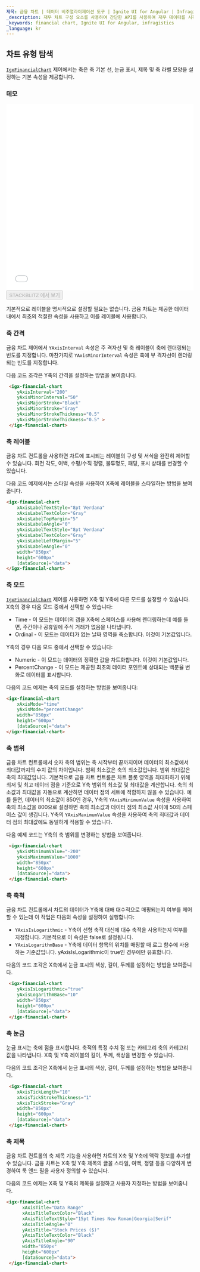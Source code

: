 ```yaml
---
제목: 금융 차트 | 데이터 비주얼라이제이션 도구 | Ignite UI for Angular | Infragistics | 차트 유형
_description: 재무 차트 구성 요소를 사용하여 간단한 API를 사용하여 재무 데이터를 시각화하십시오. 자세한 정보는 데모, 종속성, 사용법 및 도구 모음을보십시오.
_keywords: financial chart, Ignite UI for Angular, infragistics
_language: kr
---
```


## 차트 유형 탐색

[`IgxFinancialChart`](financialchart_chart_display_types.md) 제어에서는 축은 축 기본 선, 눈금 표시, 제목 및 축 라벨 모양을 설정하는 기본 속성을 제공합니다.

### 데모

<div class="sample-container loading" style="height: 500px">
    <iframe id="financial-chart-axis-types-iframe" src='{environment:demosBaseUrl}/charts/financial-chart-axis-types' width="100%" height="100%" seamless frameBorder="0" onload="onXPlatSampleIframeContentLoaded(this);"></iframe>
</div>
<div>
    <button data-localize="stackblitz" disabled class="stackblitz-btn"   data-iframe-id="financial-chart-axis-types-iframe" data-demos-base-url="{environment:demosBaseUrl}">STACKBLITZ 에서 보기
    </button>
</div>

<div class="divider--half"></div>

기본적으로 레이블을 명시적으로 설정할 필요는 없습니다. 금융 차트는 제공한 데이터 내에서 최초의 적절한 속성을 사용하고 이를 레이블에 사용합니다.

### 축 간격

금융 차트 제어에서 `YAxisInterval` 속성은 주 격자선 및 축 레이블이 축에 렌더링되는 빈도를 지정합니다. 마찬가지로 `YAxisMinorInterval` 속성은 축에 부 격자선이 렌더링되는 빈도를 지정합니다.

다음 코드 조각은 Y축의 간격을 설정하는 방법을 보여줍니다.

```html
 <igx-financial-chart
    yAxisInterval="200"
    yAxisMinorInterval="50"
    yAxisMajorStroke="Black"
    yAxisMinorStroke="Gray"
    yAxisMinorStrokeThickness="0.5"
    yAxisMajorStrokeThickness="0.5" >
 </igx-financial-chart>
```

<div class="divider--half"></div>

### 축 레이블

금융 차트 컨트롤을 사용하면 차트에 표시되는 레이블의 구성 및 서식을 완전히 제어할 수 있습니다. 회전 각도, 여백, 수평/수직 정렬, 불투명도, 패딩, 표시 상태를 변경할 수 있습니다.

다음 코드 예제에서는 스타일 속성을 사용하여 X축에 레이블을 스타일하는 방법을 보여줍니다.

```html
<igx-financial-chart
    xAxisLabelTextStyle="8pt Verdana"
    xAxisLabelTextColor="Gray"
    xAxisLabelTopMargin="5"
    xAxisLabeleAngle="0"
    yAxisLabelTextStyle="8pt Verdana"
    yAxisLabelTextColor="Gray"
    yAxisLabelLeftMargin="5"
    yAxisLabeleAngle="0"
    width="850px"
    height="600px"
    [dataSource]="data">
</igx-financial-chart>
```

<div class="divider--half"></div>

### 축 모드

[`IgxFinancialChart`](financialchart_chart_display_types.md) 제어를 사용하면 X축 및 Y축에 다른 모드를 설정할 수 있습니다.
X축의 경우 다음 모드 중에서 선택할 수 있습니다:

-   Time - 이 모드는 데이터의 갭을 X축에 스페이스를 사용해 렌더링하는데 예를 들면, 주간이나 공휴일에 주식 거래가 없음을 나타냅니다.
-   Ordinal - 이 모드는 데이터가 없는 날짜 영역을 축소합니다. 이것이 기본값입니다.

Y축의 경우 다음 모드 중에서 선택할 수 있습니다:

-   Numeric - 이 모드는 데이터의 정확한 값을 차트화합니다. 이것이 기본값입니다.
-   PercentChange - 이 모드는 제공된 최초의 데이터 포인트에 상대되는 백분율 변화로 데이터를 표시합니다.

다음의 코드 예제는 축의 모드를 설정하는 방법을 보여줍니다:

```html
<igx-financial-chart
    xAxisMode="time"
    yAxisMode="percentChange"
    width="850px"
    height="600px"
    [dataSource]="data">
</igx-financial-chart>
```

<div class="divider--half"></div>

### 축 범위

금융 차트 컨트롤에서 숫자 축의 범위는 축 시작부터 끝까지이며 데이터의 최소값에서 최대값까지의 수치 값의 차이입니다. 범위 최소값은 축의 최소값입니다. 범위 최대값은 축의 최대값입니다. 기본적으로 금융 차트 컨트롤은 차트 플롯 영역을 최대화하기 위해 최저 및 최고 데이터 점을 기준으로 Y축 범위의 최소값 및 최대값을 계산합니다. 축의 최소값과 최대값을 자동으로 계산하면 데이터 점의 세트에 적합하지 않을 수 있습니다. 예를 들면, 데이터의 최소값이 850인 경우, Y축의 `YAxisMinimumValue` 속성을 사용하여 축의 최소값을 800으로 설정하면 축의 최소값과 데이터 점의 최소값 사이에 50의 스페이스 값이 생깁니다. Y축의 `YAxisMaximumValue` 속성을 사용하여 축의 최대값과 데이터 점의 최대값에도 동일하게 적용할 수 있습니다.

다음 예제 코드는 Y축의 축 범위를 변경하는 방법을 보여줍니다.

```html
 <igx-financial-chart
    yAxisMinimumValue="-200"
    yAxisMaximumValue="1000"
    width="850px"
    height="600px"
    [dataSource]="data">
 </igx-financial-chart>
```

<div class="divider--half"></div>

### 축 축척

금융 차트 컨트롤에서 차트의 데이터가 Y축에 대해 대수적으로 매핑되는지 여부를 제어할 수 있는데 이 작업은 다음의 속성을 설정하여 실행합니다:

-   `YAxisIsLogarithmic` - Y축이 선형 축적 대신에 대수 축적을 사용하는지 여부를 지정합니다. 기본적으로 이 속성은 false로 설정됩니다.
-   `YAxisLogarithmBase` - Y축에 데이터 항목의 위치를 매핑할 때 로그 함수에 사용하는 기준값입니다.
    yAxisIsLogarithmic이 true인 경우에만 유효합니다.

다음의 코드 조각은 X축에서 눈금 표시의 색상, 길이, 두께를 설정하는 방법을 보여줍니다.

```html
 <igx-financial-chart
    yAxisIsLogarithmic="true"
    yAxisLogarithmBase="10"
    width="850px"
    height="600px"
    [dataSource]="data">
 </igx-financial-chart>
```

<div class="divider--half"></div>

### 축 눈금

눈금 표시는 축에 점을 표시합니다. 축적의 특정 수치 점 또는 카테고리 축의 카테고리 값을 나타냅니다. X축 및 Y축 레이블의 길이, 두께, 색상을 변경할 수 있습니다.

다음의 코드 조각은 X축에서 눈금 표시의 색상, 길이, 두께를 설정하는 방법을 보여줍니다.

```html
 <igx-financial-chart
    xAxisTickLength="10"
    xAxisTickStrokeThickness="1"
    xAxisTickStroke="Gray"
    width="850px"
    height="600px"
    [dataSource]="data">
 </igx-financial-chart>
```

<div class="divider--half"></div>

### 축 제목

금융 차트 컨트롤의 축 제목 기능을 사용하면 차트의 X축 및 Y축에 맥락 정보를 추가할 수 있습니다. 금융 차트는 X축 및 Y축 제목의 글꼴 스타일, 여백, 정렬 등을 다양하게 변경하여 룩 앤드 필을 사용자 정의할 수 있습니다.

다음의 코드 예제는 X축 및 Y축의 제목을 설정하고 사용자 지정하는 방법을 보여줍니다.

```html
<igx-financial-chart
      xAxisTitle="Data Range"
      xAxisTitleTextColor="Black"
      xAxisTitleTextStyle="15pt Times New Roman|Georgia|Serif"
      xAxisTitleAngle="0"
      yAxisTitle="Stock Prices ($)"
      yAxisTitleTextColor="Black"
      yAxisTitleAngle="90"
      width="850px"
      height="600px"
      [dataSource]="data">
 </igx-financial-chart>
```

<div class="divider--half"></div>
